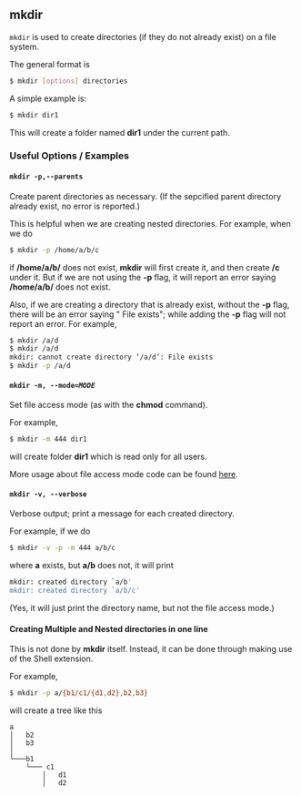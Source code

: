 ---
---

mkdir
--

`mkdir` is used to create directories (if they do not already exist) on a file system.

The general format is

~~~ bash
$ mkdir [options] directories
~~~

A simple example is:

~~~ bash
$ mkdir dir1
~~~

This will create a folder named **dir1** under the current path.


### Useful Options / Examples

#### `mkdir -p,--parents`
Create parent directories as necessary. (If the sepcified parent directory already exist, no error is reported.)

This is helpful when we are creating nested directories. For example, when we do

~~~ bash
$ mkdir -p /home/a/b/c
~~~

if **/home/a/b/** does not exist, **mkdir** will first create it, and then create **/c** under it. But if we are not using the **-p** flag, it will report an error saying **/home/a/b/** does not exist.

Also, if we are creating a directory that is already exist, without the **-p** flag, there will be an error saying " File exists"; while adding the **-p** flag will not report an error. For example, 

~~~ bash
$ mkdir /a/d
$ mkdir /a/d
mkdir: cannot create directory ‘/a/d’: File exists
$ mkdir -p /a/d
~~~

#### `mkdir -m, --mode=`*`MODE`*

Set file access mode (as with the **chmod** command).

For example,

~~~ bash
$ mkdir -m 444 dir1
~~~

will create folder **dir1** which is read only for all users.

More usage about file access mode code can be found [here](https://help.ubuntu.com/community/FilePermissions#Changing_Permissions).

#### `mkdir -v, --verbose`

Verbose output; print a message for each created directory.

For example, if we do 

~~~ bash
$ mkdir -v -p -m 444 a/b/c
~~~

where **a** exists, but **a/b** does not, it will print

~~~ bash
mkdir: created directory `a/b'
mkdir: created directory `a/b/c'
~~~

(Yes, it will just print the directory name, but not the file access mode.)

#### Creating Multiple and Nested directories in one line
This is not done by **mkdir** itself. Instead, it can be done through making use of the Shell extension.

For example,

~~~ bash
$ mkdir -p a/{b1/c1/{d1,d2},b2,b3}
~~~

will create a tree like this

```
a
│   b2
│   b3    
│
└───b1
    └─── c1
        │   d1
        │   d2
```
